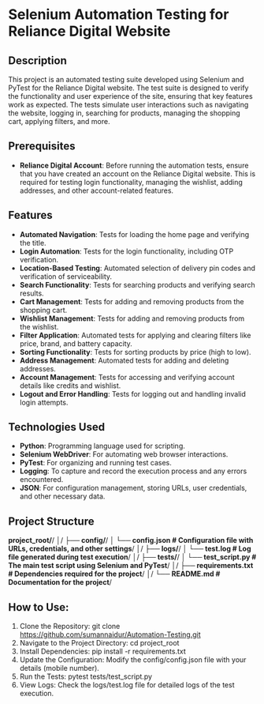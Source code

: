 # Selenium Automation Testing for Reliance Digital Website

## Description

This project is an automated testing suite developed using Selenium and PyTest for the Reliance Digital website. The test suite is designed to verify the functionality and user experience of the site, ensuring that key features work as expected. The tests simulate user interactions such as navigating the website, logging in, searching for products, managing the shopping cart, applying filters, and more.

## Prerequisites
- **Reliance Digital Account**: Before running the automation tests, ensure that you have created an account on the Reliance Digital website. This is required for testing login functionality, managing the wishlist, adding addresses, and other account-related features.

## Features
- **Automated Navigation**: Tests for loading the home page and verifying the title.
- **Login Automation**: Tests for the login functionality, including OTP verification.
- **Location-Based Testing**: Automated selection of delivery pin codes and verification of serviceability.
- **Search Functionality**: Tests for searching products and verifying search results.
- **Cart Management**: Tests for adding and removing products from the shopping cart.
- **Wishlist Management**: Tests for adding and removing products from the wishlist.
- **Filter Application**: Automated tests for applying and clearing filters like price, brand, and battery capacity.
- **Sorting Functionality**: Tests for sorting products by price (high to low).
- **Address Management**: Automated tests for adding and deleting addresses.
- **Account Management**: Tests for accessing and verifying account details like credits and wishlist.
- **Logout and Error Handling**: Tests for logging out and handling invalid login attempts.

## Technologies Used
- **Python**: Programming language used for scripting.
- **Selenium WebDriver**: For automating web browser interactions.
- **PyTest**: For organizing and running test cases.
- **Logging**: To capture and record the execution process and any errors encountered.
- **JSON**: For configuration management, storing URLs, user credentials, and other necessary data.

## Project Structure
**project_root/**/
**│**/
**├── config/**/
**│   └── config.json          # Configuration file with URLs, credentials, and other settings**/
**│**/
**├── logs/**/
**│   └── test.log             # Log file generated during test execution**/
**│**/
**├── tests/**/
**│   └── test_script.py       # The main test script using Selenium and PyTest**/
**│**/
**├── requirements.txt         # Dependencies required for the project**/
**│**/
**└── README.md                # Documentation for the project**/

## How to Use:
1. Clone the Repository:
    git clone https://github.com/sumannaidur/Automation-Testing.git
2. Navigate to the Project Directory:
    cd project_root
3. Install Dependencies:
    pip install -r requirements.txt
4. Update the Configuration:
    Modify the config/config.json file with your details (mobile number).
5. Run the Tests:
    pytest tests/test_script.py
6. View Logs:
    Check the logs/test.log file for detailed logs of the test execution.